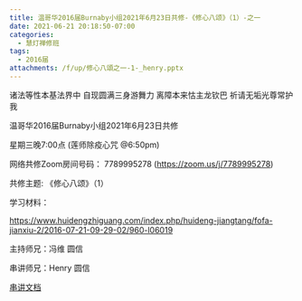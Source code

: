 ```yaml
---
title: 温哥华2016届Burnaby小组2021年6月23日共修-《修心八颂》（1）-之一
date: 2021-06-21 20:18:50-07:00
categories:
  - 慧灯禅修班
tags:
  - 2016届
attachments: /f/up/修心八頌之一-1-_henry.pptx
---
```

诸法等性本基法界中 自现圆满三身游舞力 离障本来怙主龙钦巴 祈请无垢光尊常护我

温哥华2016届Burnaby小组2021年6月23日共修 

星期三晚7:00点 (莲师除疫心咒 @6:50pm)

网络共修Zoom房间号码： 7789995278 (<https://zoom.us/j/7789995278>)

共修主题: 《修心八颂》（1）

学习材料：

<https://www.huidengzhiguang.com/index.php/huideng-jiangtang/fofa-jianxiu-2/2016-07-21-09-29-02/960-l06019>


主持师兄：冯维 圆信

串讲师兄：Henry 圆信

[串讲文档](http://huidengchanxiu.net/hdv/f/up/修心八頌之一-1-_henry.pptx)